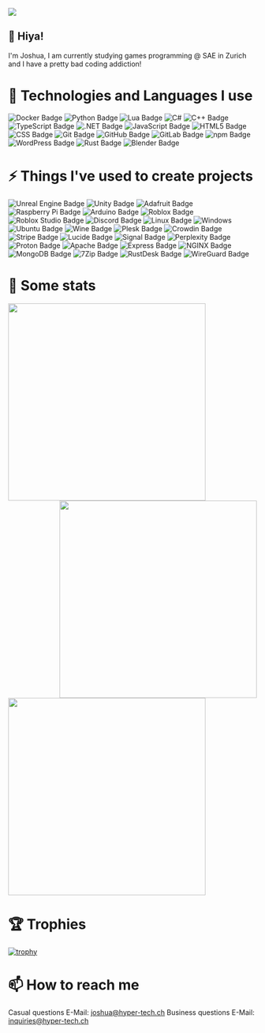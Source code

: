 ![](https://komarev.com/ghpvc/?username=Ratzifutzi&style=for-the-badge)

## 👋 Hiya!
I'm Joshua, I am currently studying games programming @ SAE in Zurich and I have a pretty bad coding addiction!

# 💬 Technologies and Languages I use
![Docker Badge](https://img.shields.io/badge/Docker-2496ED?logo=docker&logoColor=fff&style=for-the-badge)
![Python Badge](https://img.shields.io/badge/Python-3776AB?logo=python&logoColor=fff&style=for-the-badge)
![Lua Badge](https://img.shields.io/badge/Lua-2C2D72?logo=lua&logoColor=fff&style=for-the-badge)
![C#](https://img.shields.io/badge/c%23-%23239120.svg?style=for-the-badge&logo=csharp&logoColor=white)
![C++ Badge](https://img.shields.io/badge/C%2B%2B-00599C?logo=cplusplus&logoColor=fff&style=for-the-badge)
![TypeScript Badge](https://img.shields.io/badge/TypeScript-3178C6?logo=typescript&logoColor=fff&style=for-the-badge)
![.NET Badge](https://img.shields.io/badge/.NET-512BD4?logo=dotnet&logoColor=fff&style=for-the-badge)
![JavaScript Badge](https://img.shields.io/badge/JavaScript-F7DF1E?logo=javascript&logoColor=000&style=for-the-badge)
![HTML5 Badge](https://img.shields.io/badge/HTML5-E34F26?logo=html5&logoColor=fff&style=for-the-badge)
![CSS Badge](https://img.shields.io/badge/CSS-639?logo=css&logoColor=fff&style=for-the-badge)
![Git Badge](https://img.shields.io/badge/Git-F05032?logo=git&logoColor=fff&style=for-the-badge)
![GitHub Badge](https://img.shields.io/badge/GitHub-181717?logo=github&logoColor=fff&style=for-the-badge)
![GitLab Badge](https://img.shields.io/badge/GitLab-FC6D26?logo=gitlab&logoColor=fff&style=for-the-badge)
![npm Badge](https://img.shields.io/badge/npm-CB3837?logo=npm&logoColor=fff&style=for-the-badge)
![WordPress Badge](https://img.shields.io/badge/WordPress-21759B?logo=wordpress&logoColor=fff&style=for-the-badge)
![Rust Badge](https://img.shields.io/badge/Rust-000?logo=rust&logoColor=fff&style=for-the-badge)
![Blender Badge](https://img.shields.io/badge/Blender-E87D0D?logo=blender&logoColor=fff&style=for-the-badge)

# ⚡ Things I've used to create projects
![Unreal Engine Badge](https://img.shields.io/badge/Unreal%20Engine-0E1128?logo=unrealengine&logoColor=fff&style=for-the-badge)
![Unity Badge](https://img.shields.io/badge/Unity-FFF?logo=unity&logoColor=000&style=for-the-badge)
![Adafruit Badge](https://img.shields.io/badge/Adafruit-000?logo=adafruit&logoColor=fff&style=for-the-badge)
![Raspberry Pi Badge](https://img.shields.io/badge/Raspberry%20Pi-A22846?logo=raspberrypi&logoColor=fff&style=for-the-badge)
![Arduino Badge](https://img.shields.io/badge/Arduino-00878F?logo=arduino&logoColor=fff&style=for-the-badge)
![Roblox Badge](https://img.shields.io/badge/Roblox-000?logo=roblox&logoColor=fff&style=for-the-badge)
![Roblox Studio Badge](https://img.shields.io/badge/Roblox%20Studio-00A2FF?logo=robloxstudio&logoColor=fff&style=for-the-badge)
![Discord Badge](https://img.shields.io/badge/Discord-5865F2?logo=discord&logoColor=fff&style=for-the-badge)
![Linux Badge](https://img.shields.io/badge/Linux-FCC624?logo=linux&logoColor=000&style=for-the-badge)
![Windows](https://img.shields.io/badge/Windows-0078D6?style=for-the-badge&logo=windows&logoColor=white)
![Ubuntu Badge](https://img.shields.io/badge/Ubuntu-E95420?logo=ubuntu&logoColor=fff&style=for-the-badge)
![Wine Badge](https://img.shields.io/badge/Wine-800000?logo=wine&logoColor=fff&style=for-the-badge)
![Plesk Badge](https://img.shields.io/badge/Plesk-52BBE6?logo=plesk&logoColor=fff&style=for-the-badge)
![Crowdin Badge](https://img.shields.io/badge/Crowdin-2E3340?logo=crowdin&logoColor=fff&style=for-the-badge)
![Stripe Badge](https://img.shields.io/badge/Stripe-635BFF?logo=stripe&logoColor=fff&style=for-the-badge)
![Lucide Badge](https://img.shields.io/badge/Lucide-F56565?logo=lucide&logoColor=fff&style=for-the-badge)
![Signal Badge](https://img.shields.io/badge/Signal-3B45FD?logo=signal&logoColor=fff&style=for-the-badge)
![Perplexity Badge](https://img.shields.io/badge/Perplexity-1FB8CD?logo=perplexity&logoColor=fff&style=for-the-badge)
![Proton Badge](https://img.shields.io/badge/Proton-6D4AFF?logo=proton&logoColor=fff&style=for-the-badge)
![Apache Badge](https://img.shields.io/badge/Apache-D22128?logo=apache&logoColor=fff&style=for-the-badge)
![Express Badge](https://img.shields.io/badge/Express-000?logo=express&logoColor=fff&style=for-the-badge)
![NGINX Badge](https://img.shields.io/badge/NGINX-009639?logo=nginx&logoColor=fff&style=for-the-badge)
![MongoDB Badge](https://img.shields.io/badge/MongoDB-47A248?logo=mongodb&logoColor=fff&style=for-the-badge)
![7Zip Badge](https://img.shields.io/badge/7Zip-000?logo=7zip&logoColor=fff&style=for-the-badge)
![RustDesk Badge](https://img.shields.io/badge/RustDesk-024EFF?logo=rustdesk&logoColor=fff&style=for-the-badge)
![WireGuard Badge](https://img.shields.io/badge/WireGuard-88171A?logo=wireguard&logoColor=fff&style=for-the-badge)

# 🔢 Some stats
<img width=400 src='https://github-readme-stats.vercel.app/api?username=Ratzifutzi&theme=vue-dark&show_icons=true&hide_border=true&count_private=true' />
<div align="right">
  <img width=400 src='https://github-readme-streak-stats.herokuapp.com/?user=Ratzifutzi&theme=vue-dark&hide_border=true' />
</div>
<img width=400 src='https://github-readme-stats.vercel.app/api/top-langs/?username=Ratzifutzi&theme=vue-dark&show_icons=true&hide_border=true&layout=compact' />

# 🏆 Trophies
[![trophy](https://github-profile-trophy.vercel.app/?username=Ratzifutzi&theme=gruvbox)](https://github.com/ryo-ma/github-profile-trophy)

# 📫 How to reach me
Casual questions E-Mail: joshua@hyper-tech.ch
Business questions E-Mail: inquiries@hyper-tech.ch
